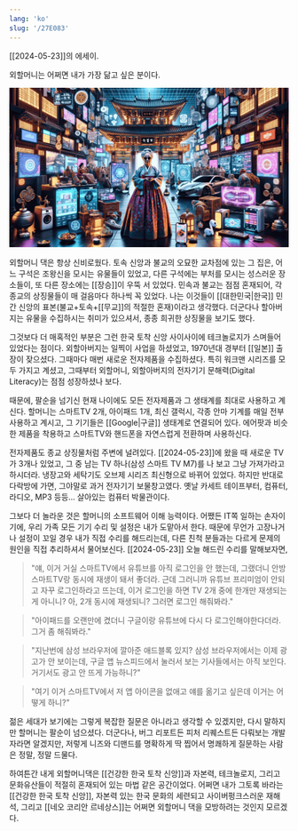 ```yaml
---
lang: 'ko'
slug: '/27E083'
---
```


[[2024-05-23]]의 에세이.

외할머니는 어쩌면 내가 가장 닮고 싶은 분이다.

![열심히 프롬프트질해서 재현해본 할머니댁의 인상이다.](../assets/3DEF3A.png)

외할머니 댁은 항상 신비로웠다. 토속 신앙과 불교의 오묘한 교차점에 있는 그 집은, 어느 구석은 조왕신을 모시는 유물들이 있었고, 다른 구석에는 부처를 모시는 성스러운 장소들이, 또 다른 장소에는 [[장승]]이 우뚝 서 있었다. 민속과 불교는 점점 혼재되어, 각 종교의 상징물들이 매 걸음마다 하나씩 꼭 있었다. 나는 이것들이 [[대한민국|한국]] 민간 신앙의 표본(불교+토속+[[무교]]의 적절한 혼재)이라고 생각했다. 더군다나 할아버지는 유물을 수집하시는 취미가 있으셔서, 종종 희귀한 상징물을 보기도 했다.

그것보다 더 매혹적인 부분은 그런 한국 토착 신앙 사이사이에 테크놀로지가 스며들어 있었다는 점이다. 외할아버지는 일찍이 사업을 하셨었고, 1970년대 경부터 [[일본]] 출장이 잦으셨다. 그때마다 매번 새로운 전자제품을 수집하셨다. 특히 워크맨 시리즈를 모두 가지고 계셨고, 그때부터 외할머니, 외할아버지의 전자기기 문해력(Digital Literacy)는 점점 성장하셨나 보다.

때문에, 팔순을 넘기신 현재 나이에도 모든 전자제품과 그 생태계를 최대로 사용하고 계신다. 할머니는 스마트TV 2개, 아이패드 1개, 최신 갤럭시, 각종 안마 기계를 매일 전부 사용하고 계시고, 그 기기들은 [[Google|구글]] 생태계로 연결되어 있다. 에어팟과 비슷한 제품을 착용하고 스마트TV와 핸드폰을 자연스럽게 전환하며 사용하신다.

전자제품도 종교 상징물처럼 주변에 널려있다. [[2024-05-23]]에 왔을 때 새로운 TV가 3개나 있었고, 그 중 남는 TV 하나(삼성 스마트 TV M7)를 나 보고 그냥 가져가라고 하시더라. 냉장고와 세탁기도 오브제 시리즈 최신형으로 바뀌어 있었다. 하지만 반대로 다락방에 가면, 그야말로 과거 전자기기 보물창고였다. 옛날 카세트 테이프부터, 컴퓨터, 라디오, MP3 등등... 살아있는 컴퓨터 박물관이다.

그보다 더 놀라운 것은 할머니의 소프트웨어 이해 능력이다. 어쨌든 IT쪽 일하는 손자이기에, 우리 가족 모든 기기 수리 및 설정은 내가 도맡아서 한다. 때문에 무언가 고장나거나 설정이 꼬일 경우 내가 직접 수리를 해드리는데, 다른 친척 분들과는 다르게 문제의 원인을 직접 추리하셔서 물어보신다. [[2024-05-23]] 오늘 해드린 수리를 말해보자면,

> "얘, 이거 거실 스마트TV에서 유튜브를 아직 로그인을 안 했는데, 그랬더니 안방 스마트TV랑 동시에 재생이 돼서 좋더라. 근데 그러니까 유튜브 프리미엄이 안되고 자꾸 로그인하라고 뜨는데, 이거 로그인을 하면 TV 2개 중에 한개만 재생되는게 아니니? 아, 2개 동시에 재생되니? 그러면 로그인 해줘봐라."

> "아이패드를 오랜만에 켰더니 구글이랑 유튜브에 다시 다 로그인해야한다더라. 그거 좀 해줘봐라."

> "지난번에 삼성 브라우저에 깔아준 애드블록 있지? 삼성 브라우저에서는 이제 광고가 안 보이는데, 구글 앱 뉴스피드에서 눌러서 보는 기사들에서는 아직 보인다. 거기서도 광고 안 뜨게 가능하니?"

> "여기 이거 스마트TV에서 저 앱 아이콘을 없애고 얘를 옮기고 싶은데 이거는 어떻게 하니?"

젊은 세대가 보기에는 그렇게 복잡한 질문은 아니라고 생각할 수 있겠지만, 다시 말하지만 할머니는 팔순이 넘으셨다. 더군다나, 버그 리포트든 피처 리퀘스트든 다뤄보는 개발자라면 알겠지만, 저렇게 니즈와 디맨드를 명확하게 딱 찝어서 명쾌하게 질문하는 사람은 정말, 정말 드물다.

하여튼간 내게 외할머니댁은 [[건강한 한국 토착 신앙]]과 자본력, 테크놀로지, 그리고 문화유산들이 적절히 혼재되어 있는 마법 같은 공간이었다. 어쩌면 내가 그토록 바라는 [[건강한 한국 토착 신앙]], 자본력 있는 한국 문화의 세련되고 사이버펑크스러운 재해석, 그리고 [[네오 코리안 르네상스]]는 어쩌면 외할머니 댁을 모방하려는 것인지 모르겠다.
